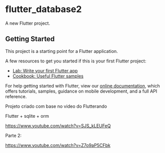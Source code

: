 # flutter_database2

A new Flutter project.

## Getting Started

This project is a starting point for a Flutter application.

A few resources to get you started if this is your first Flutter project:

- [Lab: Write your first Flutter app](https://flutter.dev/docs/get-started/codelab)
- [Cookbook: Useful Flutter samples](https://flutter.dev/docs/cookbook)

For help getting started with Flutter, view our
[online documentation](https://flutter.dev/docs), which offers tutorials,
samples, guidance on mobile development, and a full API reference.


Projeto criado com base no video do Flutterando

Flutter + sqlite + orm

https://www.youtube.com/watch?v=SJS_kLEUFeQ


Parte 2:

https://www.youtube.com/watch?v=Z7o9aP5CFbk
